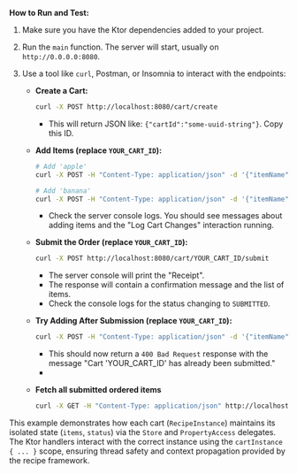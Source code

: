 **How to Run and Test:**

1.  Make sure you have the Ktor dependencies added to your project.
2.  Run the `main` function. The server will start, usually on `http://0.0.0.0:8080`.
3.  Use a tool like `curl`, Postman, or Insomnia to interact with the endpoints:

    *   **Create a Cart:**
        ```bash
        curl -X POST http://localhost:8080/cart/create
        ```
        *   This will return JSON like: `{"cartId":"some-uuid-string"}`. Copy this ID.

    *   **Add Items (replace `YOUR_CART_ID`):**
        ```bash
        # Add 'apple'
        curl -X POST -H "Content-Type: application/json" -d '{"itemName": "apple"}' http://localhost:8080/cart/YOUR_CART_ID/add

        # Add 'banana'
        curl -X POST -H "Content-Type: application/json" -d '{"itemName": "banana"}' http://localhost:8080/cart/YOUR_CART_ID/add
        ```
        *   Check the server console logs. You should see messages about adding items and the "Log Cart Changes" interaction running.

    *   **Submit the Order (replace `YOUR_CART_ID`):**
        ```bash
        curl -X POST http://localhost:8080/cart/YOUR_CART_ID/submit
        ```
        *   The server console will print the "Receipt".
        *   The response will contain a confirmation message and the list of items.
        *   Check the console logs for the status changing to `SUBMITTED`.

    *   **Try Adding After Submission (replace `YOUR_CART_ID`):**
        ```bash
        curl -X POST -H "Content-Type: application/json" -d '{"itemName": "orange"}' http://localhost:8080/cart/YOUR_CART_ID/add
        ```
        *   This should now return a `400 Bad Request` response with the message "Cart 'YOUR_CART_ID' has already been submitted."
        * 
    *  **Fetch all submitted ordered items**
        ```bash
        curl -X GET -H "Content-Type: application/json" http://localhost:8080/cart/summary
        ```

This example demonstrates how each cart (`RecipeInstance`) maintains its isolated state (`items`, `status`) via the `Store` and `PropertyAccess` delegates. The Ktor handlers interact with the correct instance using the `cartInstance { ... }` scope, ensuring thread safety and context propagation provided by the recipe framework.